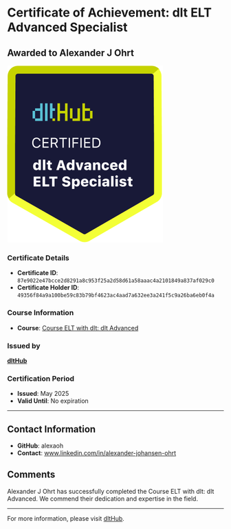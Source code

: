 
# Certificate of Achievement: dlt ELT Advanced Specialist

## Awarded to **Alexander J Ohrt**

![Course Image](../badges/advanced_etl_specialist.png)

### Certificate Details
- **Certificate ID**: `87e9022e47bcce2d8291a8c953f25a2d58d61a58aaac4a2101849a837af029c0`
- **Certificate Holder ID**: `49356f84a9a100be59c83b79bf4623ac4aad7a632ee3a241f5c9a26ba6eb0f4a`

### Course Information
- **Course**: [Course ELT with dlt: dlt Advanced](https://github.com/dlt-hub/dlthub-education/tree/main/courses/dlt_advanced_2025)

### Issued by
[**dltHub**](https://dlthub.com/) 

### Certification Period
- **Issued**: May 2025
- **Valid Until**: No expiration

---

## Contact Information
- **GitHub**: alexaoh
- **Contact**: www.linkedin.com/in/alexander-johansen-ohrt

## Comments
Alexander J Ohrt has successfully completed the Course ELT with dlt: dlt Advanced. We commend their dedication and expertise in the field.

---

For more information, please visit [dltHub](https://dlthub.com/).
    